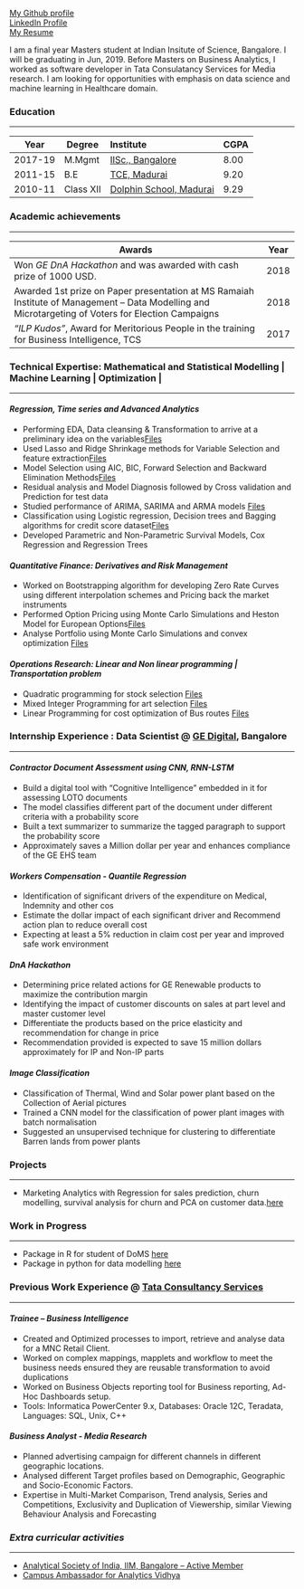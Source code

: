 [My Github profile](https://github.com/karthickrajas) <br />
[LinkedIn Profile](https://www.linkedin.com/in/karthick-raja-s-ab839a45/) <br />
[My Resume](https://drive.google.com/file/d/1TNLWSZNQd_6IcVTkKHrZC4Ox5LopaAwZ/view?usp=sharing)

I am a final year Masters student at Indian Insitute of Science, Bangalore. I will be graduating in Jun, 2019. Before Masters on Business Analytics, I worked as software developer in Tata Consulatancy Services for Media research. I am looking for opportunities with emphasis on data science and machine learning in Healthcare domain.

### Education
-------------------------------------------------------------------------------------------------------------------------------------

| Year        | Degree          | Institute                                                                                 | CGPA  |
| ------------|-----------------| :-----------------------------------------------------------------------------------------|-------|
| 2017-19     | M.Mgmt          | [IISc., Bangalore](http://mgmt.iisc.ac.in/)                                               |8.00   |
| 2011-15     | B.E             | [TCE, Madurai](https://www.tce.edu/)                                                      |9.20   |
| 2010-11     | Class XII       | [Dolphin School, Madurai](http://dolphinpublicschool.com/)                                |9.29   |

### Academic achievements
--------------------------------------------------------------------------------------------------------------------------------------

| **Awards**                                                                                                                | Year | 
| --------------------------------------------------------------------------------------------------------------------------|------| 
| Won *GE DnA Hackathon* and was awarded with cash prize of 1000 USD.                                                       | 2018 | 
| Awarded 1st prize on Paper presentation at MS Ramaiah Institute of Management – Data Modelling and Microtargeting of Voters for Election Campaigns                                                                                                                   | 2018 | 
| *“ILP Kudos”*, Award for Meritorious People in the training for Business Intelligence, TCS                                | 2017 |


### Technical Expertise: Mathematical and Statistical Modelling | Machine Learning | Optimization |
--------------------------------------------------------------------------------------------------------------------------------------

#### *Regression, Time series and Advanced Analytics*

* Performing EDA, Data cleansing & Transformation to arrive at a preliminary idea on the variables[Files](https://github.com/karthickrajas/Statistics-Assignment/tree/master/EDA)
* Used Lasso and Ridge Shrinkage methods for Variable Selection and feature extraction[Files](https://github.com/karthickrajas/Statistics-Assignment/tree/master/Advanced%20Analytics%20Assignment)
* Model Selection using AIC, BIC, Forward Selection and Backward Elimination Methods[Files](https://github.com/karthickrajas/Statistics-Assignment/tree/master/MG%20222/AIC%20criteria)
* Residual analysis and Model Diagnosis followed by Cross validation and Prediction for test data
* Studied performance of ARIMA, SARIMA and ARMA models [Files](https://github.com/karthickrajas/Statistics-Assignment/tree/master/MG%20222/Time%20Series%20Assignment)
* Classification using Logistic regression, Decision trees and Bagging algorithms for credit score dataset[Files](https://github.com/karthickrajas/Statistics-Assignment/tree/master/Advanced%20Analytics%20Assignment)
* Developed Parametric and Non-Parametric Survival Models, Cox Regression and Regression Trees

#### *Quantitative Finance: Derivatives and Risk Management*

* Worked on Bootstrapping algorithm for developing Zero Rate Curves using different interpolation schemes and Pricing back the market instruments
* Performed Option Pricing using Monte Carlo Simulations and Heston Model for European Options[Files](https://github.com/karthickrajas/Finance-Assignment/tree/master/Finance%20Assignment%202)
* Analyse Portfolio using Monte Carlo Simulations and convex optimization [Files](https://github.com/karthickrajas/Finance-Assignment/tree/master/Portfolio%20Risk%20Management)

#### *Operations Research: Linear and Non linear programming | Transportation problem*

* Quadratic programming for stock selection [Files](https://github.com/karthickrajas/Operations-Research-Assignments/tree/master/Assignment%20-%20Non%20Linear%20Programing)
* Mixed Integer Programming for art selection [Files](https://github.com/karthickrajas/Operations-Research-Assignments/tree/master/Assignment%20-%20Assinging%20Art)
* Linear Programming for cost optimization of Bus routes [Files](https://github.com/karthickrajas/Operations-Research-Assignments/tree/master/Assignment%20-%20School%20Bus%20Optimization)


### Internship Experience : Data Scientist @ [GE Digital](https://www.ge.com/digital/), Bangalore
--------------------------------------------------------------------------------------------------------------------------------------
#### *Contractor Document Assessment using CNN, RNN-LSTM*

* Build a digital tool with “Cognitive Intelligence” embedded in it for assessing LOTO documents
* The model classifies different part of the document under different criteria with a probability score
* Built a text summarizer to summarize the tagged paragraph to support the probability score
* Approximately saves a Million dollar per year and enhances compliance of the GE EHS team 

#### *Workers Compensation - Quantile Regression*

* Identification of significant drivers of the expenditure on Medical, Indemnity and other cos
* Estimate the dollar impact of each significant driver and Recommend action plan to reduce overall cost
* Expecting at least a 5% reduction in claim cost per year and improved safe work environment

#### *DnA Hackathon*

* Determining price related actions for GE Renewable products to maximize the contribution margin
* Identifying the impact of customer discounts on sales at part level and master customer level
* Differentiate the products based on the price elasticity and recommendation for change in price
* Recommendation provided is expected to save 15 million dollars approximately for IP and Non-IP parts


#### *Image Classification* 

* Classification of Thermal, Wind and Solar power plant based on the Collection of Aerial pictures
* Trained a CNN model for the classification of power plant images with batch normalisation
* Suggested an unsupervised technique for clustering to differentiate Barren lands from power plants

### Projects
--------------------------------------------------------------------------------------------------------------------------------------

* Marketing Analytics with Regression for sales prediction, churn modelling, survival analysis for churn and PCA on customer data.[here](https://github.com/karthickrajas/Marketing-Analytics)


### Work in Progress
--------------------------------------------------------------------------------------------------------------------------------------
* Package in R for student of DoMS [here](https://github.com/karthickrajas/Lumos)
* Package in python for data modelling [here](https://github.com/karthickrajas/kapph)


### Previous Work Experience @ [Tata Consultancy Services](https://www.tcs.com)
----------------------------------------------------------------------------------------------------------------------------------------
#### *Trainee – Business Intelligence*

* Created and Optimized processes to import, retrieve and analyse data for a MNC Retail Client.
* Worked on complex mappings, mapplets and workflow to meet the business needs ensured they are reusable transformation to avoid duplications
* Worked on Business Objects reporting tool for Business reporting, Ad-Hoc Dashboards setup.
* Tools: Informatica PowerCenter 9.x, Databases: Oracle 12C, Teradata, Languages: SQL, Unix, C++

#### *Business Analyst - Media Research*

* Planned advertising campaign for different channels in different geographic locations.
* Analysed different Target profiles based on Demographic, Geographic and Socio-Economic Factors.
* Expertise in Multi-Market Comparison, Trend analysis, Series and Competitions, Exclusivity and Duplication of Viewership, similar Viewing Behaviour Analysis and Forecasting

### *Extra curricular activities*
---
* [Analytical Society of India, IIM, Bangalore – Active Member](https://www.analyticsindia.org/)
* [Campus Ambassador for Analytics Vidhya](https://www.analyticsvidhya.com/)

